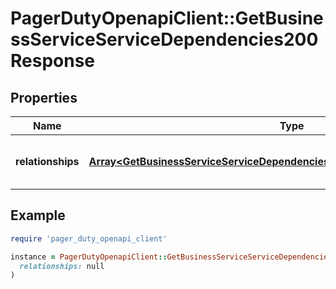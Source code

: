 # PagerDutyOpenapiClient::GetBusinessServiceServiceDependencies200Response

## Properties

| Name | Type | Description | Notes |
| ---- | ---- | ----------- | ----- |
| **relationships** | [**Array&lt;GetBusinessServiceServiceDependencies200ResponseRelationshipsInner&gt;**](GetBusinessServiceServiceDependencies200ResponseRelationshipsInner.md) | List of all the Business Service&#39;s dependencies. | [optional] |

## Example

```ruby
require 'pager_duty_openapi_client'

instance = PagerDutyOpenapiClient::GetBusinessServiceServiceDependencies200Response.new(
  relationships: null
)
```

